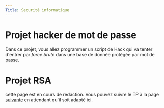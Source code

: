 ```yaml
---
Title: Securité informatique
---
```


# Projet hacker de mot de passe
Dans ce projet, vous allez programmer un script de Hack qui va tenter d'entrer par *force brute* dans une base de donnée protégée par mot de passe.

# Projet RSA
cette page est en cours de redaction. Vous pouvez suivre le TP à la page [suivante](https://www.fil.univ-lille.fr/~wegrzyno/portail/PAC/Doc/TP-RSA/index.html) en attendant qu'il soit adapté ici.

